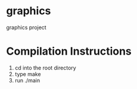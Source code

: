 # graphics
graphics project

# Compilation Instructions
1. cd into the root directory
2. type make
3. run ./main
